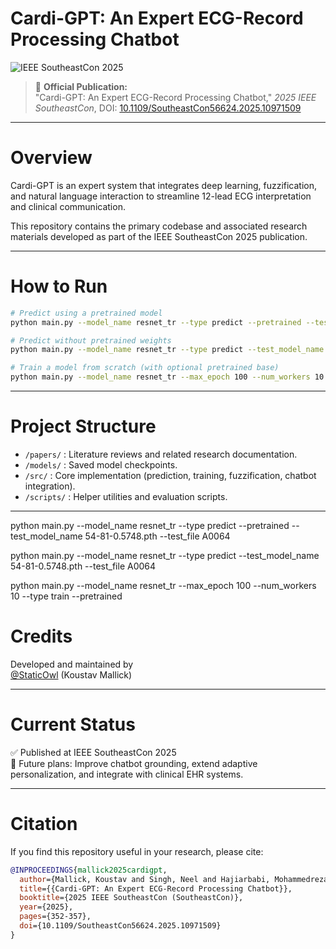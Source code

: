 # Cardi-GPT: An Expert ECG-Record Processing Chatbot

![IEEE SoutheastCon 2025](https://img.shields.io/badge/Published-IEEE%20SoutheastCon%202025-blue)

> 📄 **Official Publication:**  
> "Cardi-GPT: An Expert ECG-Record Processing Chatbot," *2025 IEEE SoutheastCon*, DOI: [10.1109/SoutheastCon56624.2025.10971509](https://doi.org/10.1109/SoutheastCon56624.2025.10971509)

---

# Overview

Cardi-GPT is an expert system that integrates deep learning, fuzzification, and natural language interaction to streamline 12-lead ECG interpretation and clinical communication.

This repository contains the primary codebase and associated research materials developed as part of the IEEE SoutheastCon 2025 publication.

---

# How to Run

```bash
# Predict using a pretrained model
python main.py --model_name resnet_tr --type predict --pretrained --test_model_name 54-81-0.5748.pth --test_file A0064

# Predict without pretrained weights
python main.py --model_name resnet_tr --type predict --test_model_name 54-81-0.5748.pth --test_file A0064

# Train a model from scratch (with optional pretrained base)
python main.py --model_name resnet_tr --max_epoch 100 --num_workers 10 --type train --pretrained
```

---

# Project Structure

- `/papers/` : Literature reviews and related research documentation.
- `/models/` : Saved model checkpoints.
- `/src/` : Core implementation (prediction, training, fuzzification, chatbot integration).
- `/scripts/` : Helper utilities and evaluation scripts.

---

python main.py --model_name resnet_tr --type predict --pretrained --test_model_name 54-81-0.5748.pth --test_file A0064

python main.py --model_name resnet_tr --type predict --test_model_name 54-81-0.5748.pth --test_file A0064


python main.py --model_name resnet_tr --max_epoch 100 --num_workers 10 --type train --pretrained

# Credits

Developed and maintained by  
[@StaticOwl](https://www.github.com/StaticOwl) (Koustav Mallick)  

---

# Current Status

✅ Published at IEEE SoutheastCon 2025  
🚀 Future plans: Improve chatbot grounding, extend adaptive personalization, and integrate with clinical EHR systems.

---

# Citation

If you find this repository useful in your research, please cite:

```bibtex
@INPROCEEDINGS{mallick2025cardigpt,
  author={Mallick, Koustav and Singh, Neel and Hajiarbabi, Mohammedreza},
  title={{Cardi-GPT: An Expert ECG-Record Processing Chatbot}},
  booktitle={2025 IEEE SoutheastCon (SoutheastCon)},
  year={2025},
  pages={352-357},
  doi={10.1109/SoutheastCon56624.2025.10971509}
}
```
